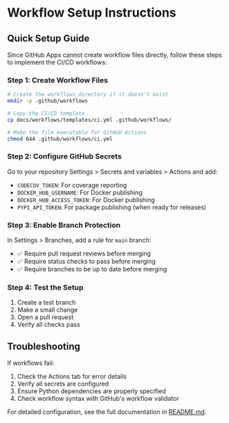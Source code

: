 # Workflow Setup Instructions

## Quick Setup Guide

Since GitHub Apps cannot create workflow files directly, follow these steps to implement the CI/CD workflows:

### Step 1: Create Workflow Files

```bash
# Create the workflows directory if it doesn't exist
mkdir -p .github/workflows

# Copy the CI/CD template
cp docs/workflows/templates/ci.yml .github/workflows/

# Make the file executable for GitHub Actions
chmod 644 .github/workflows/ci.yml
```

### Step 2: Configure GitHub Secrets

Go to your repository Settings > Secrets and variables > Actions and add:

- `CODECOV_TOKEN`: For coverage reporting
- `DOCKER_HUB_USERNAME`: For Docker publishing  
- `DOCKER_HUB_ACCESS_TOKEN`: For Docker publishing
- `PYPI_API_TOKEN`: For package publishing (when ready for releases)

### Step 3: Enable Branch Protection

In Settings > Branches, add a rule for `main` branch:
- ✅ Require pull request reviews before merging
- ✅ Require status checks to pass before merging
- ✅ Require branches to be up to date before merging

### Step 4: Test the Setup

1. Create a test branch
2. Make a small change
3. Open a pull request
4. Verify all checks pass

## Troubleshooting

If workflows fail:
1. Check the Actions tab for error details
2. Verify all secrets are configured
3. Ensure Python dependencies are properly specified
4. Check workflow syntax with GitHub's workflow validator

For detailed configuration, see the full documentation in [README.md](./README.md).